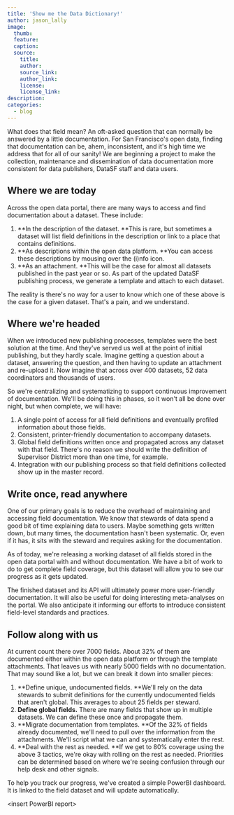 ```yaml
---
title: 'Show me the Data Dictionary!'
author: jason_lally
image:
  thumb:
  feature:
  caption:
  source:
    title:
    author:
    source_link:
    author_link:
    license:
    license_link:
description:
categories:
  - blog
---
```



What does that field mean? An oft-asked question that can normally be answered by a little documentation. For San Francisco's open data, finding that documentation can be, ahem, inconsistent, and it's high time we address that for all of our sanity! We are beginning a project to make the collection, maintenance and dissemination of data documentation more consistent for data publishers, DataSF staff and data users.

## Where we are today

Across the open data portal, there are many ways to access and find documentation about a dataset. These include:

1. **In the description of the dataset.&nbsp;**This is rare, but sometimes a dataset will list field definitions in the description or link to a place that contains definitions.
2. **As descriptions within the open data platform.&nbsp;**You can access these descriptions by mousing over the (i)nfo icon.
3. **As an attachment.&nbsp;**This will be the case for almost all datasets published in the past year or so. As part of the updated DataSF publishing process, we generate a template and attach to each dataset.


The reality is there's no way for a user to know which one of these above is the case for a given dataset. That's a pain, and we understand.

## Where we're headed

When we introduced new publishing processes, templates were the best solution at the time. And they've served us well at the point of initial publishing, but they hardly scale. Imagine getting a question about a dataset, answering the question, and then having to update an attachment and re-upload it. Now imagine that across over 400 datasets, 52 data coordinators and thousands of users.

So we're centralizing and systematizing to support continuous improvement of documentation. We'll be doing this in phases, so it won't all be done over night, but when complete, we will have:

1. A single point of access for all field definitions and eventually profiled information about those fields.
2. Consistent, printer-friendly documentation to accompany datasets.
3. Global field definitions written once and propagated across any dataset with that field. There's no reason we should write the definition of Supervisor District more than one time, for example.
4. Integration with our publishing process so that field definitions collected show up in the master record.


## Write once, read anywhere

One of our primary goals is to reduce the overhead of maintaining and accessing field documentation. We know that stewards of data spend a good bit of time explaining data to users. Maybe something gets written down, but many times, the documentation hasn't been systematic. Or, even if it has, it sits with the steward and requires asking for the documentation.

As of today, we're releasing a working dataset of all fields stored in the open data portal with and without documentation. We have a bit of work to do to get complete field coverage, but this dataset will allow you to see our progress as it gets updated.

The finished dataset and its API will ultimately power more user-friendly documentation. It will also be useful for doing interesting meta-analyses on the portal. We also anticipate it informing our efforts to introduce consistent field-level standards and practices.

## Follow along with us

At current count there over 7000 fields. About 32% of them are documented either within the open data platform or through the template attachments. That leaves us with nearly 5000 fields with no documentation. That may sound like a lot, but we can break it down into smaller pieces:

1. **Define unique, undocumented fields.&nbsp;**We'll rely on the data stewards to submit definitions for the currently undocumented fields that aren't global. This averages to about 25 fields per steward.
2. **Define global fields.** There are many fields that show up in multiple datasets. We can define these once and propagate them.
3. **Migrate documentation from templates.&nbsp;**Of the 32% of fields already documented, we'll need to pull over the information from the attachments. We'll script what we can and systematically enter the rest.
4. **Deal with the rest as needed.&nbsp;**If we get to 80% coverage using the above 3 tactics, we're okay with rolling on the rest as needed. Priorities can be determined based on where we're seeing confusion through our help desk and other signals.


To help you track our progress, we've created a simple PowerBI dashboard. It is linked to the field dataset and will update automatically.

&lt;insert PowerBI report&gt;

&nbsp;